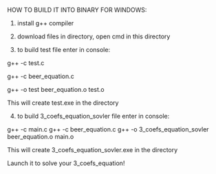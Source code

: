 HOW TO BUILD IT INTO BINARY FOR WINDOWS:

1. install g++ compiler

2. download files in directory, open cmd in this directory

3. to build test file enter in console:

g++ -c test.c

g++ -c beer_equation.c

g++ -o test beer_equation.o test.o


This will create test.exe in the directory

4. to build 3_coefs_equation_sovler file enter in console:

g++ -c main.c
g++ -c beer_equation.c
g++ -o 3_coefs_equation_sovler beer_equation.o main.o

This will create 3_coefs_equation_sovler.exe in the directory

Launch it to solve your 3_coefs_equation!
